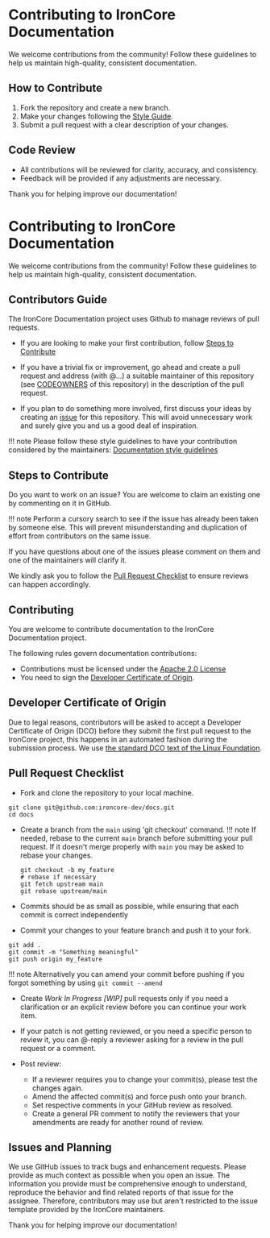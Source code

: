 # Contributing to IronCore Documentation

We welcome contributions from the community! Follow these guidelines to help us maintain high-quality, consistent documentation.

## How to Contribute
1. Fork the repository and create a new branch.
2. Make your changes following the [Style Guide](style-guide.md).
3. Submit a pull request with a clear description of your changes.

## Code Review
- All contributions will be reviewed for clarity, accuracy, and consistency.
- Feedback will be provided if any adjustments are necessary.

Thank you for helping improve our documentation!
# Contributing to IronCore Documentation

We welcome contributions from the community! Follow these guidelines to help us maintain high-quality, consistent documentation.
## Contributors Guide

The IronCore Documentation project uses Github to manage reviews of pull requests.

* If you are looking to make your first contribution, follow [Steps to Contribute](#steps-to-contribute)

* If you have a trivial fix or improvement, go ahead and create a pull request and
address (with @...) a suitable maintainer of this repository 
(see [CODEOWNERS](https://github.com/ironcore-dev/docs/blob/main/CODEOWNERS) 
of this repository) in the description of the pull request.

* If you plan to do something more involved, first discuss your ideas by creating an 
[issue](https://github.com/ironcore-dev/docs/issues) for this repository. This will avoid unnecessary work and surely give you 
and us a good deal of inspiration.

!!! note 
    Please follow these style guidelines to have your contribution considered by the maintainers:
    [Documentation style guidelines](https://github.com/ironcore-dev/docs/blob/main/docs/contribute/style-guide.md)

## Steps to Contribute

Do you want to work on an issue?  You are welcome to claim an existing one by commenting on it in GitHub. 

!!! note
    Perform a cursory search to see if the issue has already been taken by someone else. 
    This will prevent misunderstanding and duplication of  effort from contributors on the same issue.

If you have questions about one of the issues please comment on them and one of the 
maintainers will clarify it.

We kindly ask you to follow the [Pull Request Checklist](#pull-request-checklist) to ensure reviews can happen accordingly.

## Contributing

You are welcome to contribute documentation to the IronCore Documentation project.

The following rules govern documentation contributions:

* Contributions must be licensed under the [Apache 2.0 License](http://www.apache.org/licenses/LICENSE-2.0)
* You need to sign the [Developer Certificate of Origin](#developer-certificate-of-origin).


## Developer Certificate of Origin

Due to legal reasons, contributors will be asked to accept a Developer Certificate of Origin (DCO) before they submit 
the first pull request to the IronCore project, this happens in an automated fashion during the submission 
process. We use [the standard DCO text of the Linux Foundation](https://developercertificate.org/).

## Pull Request Checklist

* Fork and clone the repository to your local machine.

```shell
git clone git@github.com:ironcore-dev/docs.git
cd docs
```

* Create a branch from the `main`  using 'git checkout' command. 
!!! note 
    If needed, rebase to the current `main` branch before submitting  your pull request. If it doesn't merge properly
    with `main` you may be asked to rebase your changes.

    ```shell
    git checkout -b my_feature
    # rebase if necessary
    git fetch upstream main
    git rebase upstream/main
    ```

* Commits should be as small as possible, while ensuring that each commit is correct independently 

*  Commit your changes to your feature branch and push it to your fork.

```shell
git add .
git commit -m "Something meaningful"
git push origin my_feature
```

!!! note
    Alternatively you can amend your commit before pushing if you forgot something by using `git commit --amend`

* Create _Work In Progress [WIP]_ pull requests only if you need a clarification or an explicit review before you can 
continue your work item.

* If your patch is not getting reviewed, or you need a specific person to review it, you can @-reply a reviewer asking 
for a review in the pull request or a comment.

* Post review:
    * If a reviewer requires you to change your commit(s), please test the changes again.
    * Amend the affected commit(s) and force push onto your branch.
    * Set respective comments in your GitHub review as resolved.
    * Create a general PR comment to notify the reviewers that your amendments are ready for another round of review.

## Issues and Planning

We use GitHub issues to track bugs and enhancement requests. Please provide as much context as possible when you open  an issue. The information you provide must be comprehensive enough to understand, reproduce the behavior and find related reports of  that issue for the assignee. 
Therefore, contributors may use but aren't restricted to the issue template provided by the IronCore maintainers.


Thank you for helping improve our documentation!
